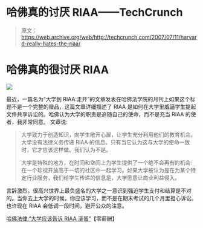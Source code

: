# 哈佛真的讨厌 RIAA——TechCrunch

> 原文：<https://web.archive.org/web/http://techcrunch.com/2007/07/11/harvard-really-hates-the-riaa/>

# 哈佛真的很讨厌 RIAA

![](img/5d54f820e10263235c437f9f12ec0c31.png)

最近，一篇名为“大学到 RIAA:走开”的文章发表在哈佛法学院的月刊上如果这个标题不是一个完整的赠品，这篇文章详细描述了 RIAA 是如何在大学里威逼学生提起文件共享诉讼的。哈佛认为大学的职责是追随自己的使命，而不是充当 RIAA 的使者，我非常同意。
文章说:

> 大学致力于创造知识，向学生敞开心扉，让学生充分利用他们的教育机会。大学没有法律义务传递 RIAA 的信息。只有当它认为这与大学的使命一致时，它才应该这样做。我们认为不是。
> 
> 大学是特殊的地方，在时间和空间上为学生提供了一个绝不会再有的机会:在一个珍视开放高于一切的社区中一起学习。如果大学被认为是在为某个特定行业服务，我们给学生传递的信息是，大学愿意让商业利益侵入。

言辞激烈。很高兴世界上最负盛名的大学之一意识到强迫学生支付和结算是不对的。当你去上大学的时候，你应该学习，而不是在期末考试的几个月里担心诉讼。也许现在 RIAA 会低调一段时间，避开公众的注意。

[哈佛法律:“大学应该告诉 RIAA 滚蛋”](https://web.archive.org/web/20201123194517/http://www.zeropaid.com/news/8896/Harvard+Law%3A+%27Universities+Should+Tell+the+RIAA+to+Take+a+Hike%27)【零薪酬】